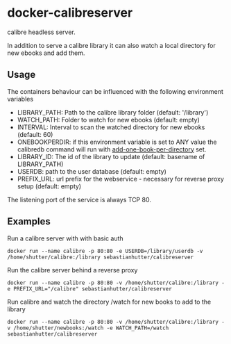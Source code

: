 # docker-calibreserver
calibre headless server.

In addition to serve a calibre library it can also watch a local directory for new ebooks
and add them.

## Usage
The containers behaviour can be influenced with the following environment variables
- LIBRARY_PATH: Path to the calibre library folder (default: '/library')
- WATCH_PATH: Folder to watch for new ebooks (default: empty)
- INTERVAL: Interval to scan the watched directory for new ebooks (default: 60)
- ONEBOOKPERDIR: if this environment variable is set to ANY value the calibredb command will run with [add-one-book-per-directory](https://manual.calibre-ebook.com/generated/en/calibredb.html#cmdoption-calibredb-add-one-book-per-directory) set.
- LIBRARY_ID: The id of the library to update (default: basename of LIBRARY_PATH)
- USERDB: path to the user database (default: empty)
- PREFIX_URL: url prefix for the webservice - necessary for reverse proxy setup (default: empty)

The listening port of the service is always TCP 80.

## Examples
Run a calibre server with with basic auth
```
docker run --name calibre -p 80:80 -e USERDB=/library/userdb -v /home/shutter/calibre:/library sebastianhutter/calibreserver
```

Run the calibre server behind a reverse proxy
```
docker run --name calibre -p 80:80 -v /home/shutter/calibre:/library -e PREFIX_URL="/calibre" sebastianhutter/calibreserver
```

Run calibre and watch the directory /watch for new books to add to the library
```
docker run --name calibre -p 80:80 -v /home/shutter/calibre:/library -v /home/shutter/newbooks:/watch -e WATCH_PATH=/watch sebastianhutter/calibreserver
```
